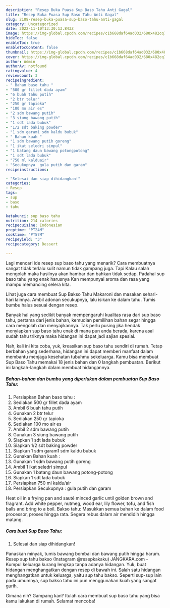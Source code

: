 ```yaml
---
description: "Resep Buka Puasa Sup Baso Tahu Anti Gagal"
title: "Resep Buka Puasa Sup Baso Tahu Anti Gagal"
slug: 2108-resep-buka-puasa-sup-baso-tahu-anti-gagal
category: Uncategorized
date: 2022-11-10T13:30:13.843Z
image: https://img-global.cpcdn.com/recipes/c1b668daf64ad032/680x482cq70/sup-baso-tahu-foto-resep-utama.jpg
hideToc: false
enableToc: true
enableTocContent: false
thumbnail: https://img-global.cpcdn.com/recipes/c1b668daf64ad032/680x482cq70/sup-baso-tahu-foto-resep-utama.jpg
cover: https://img-global.cpcdn.com/recipes/c1b668daf64ad032/680x482cq70/sup-baso-tahu-foto-resep-utama.jpg
author: Admin
authorAv: notfound
ratingvalue: 4
reviewcount: 3
recipeingredient:
- " Bahan baso tahu "
- "500 gr fillet dada ayam"
- "6 buah tahu putih"
- "2 btr telur"
- "250 gr tapioka"
- "100 mo air es"
- "2 sdm bawang putih"
- "3 siung bawang putih"
- "1 sdt lada bubuk"
- "1/2 sdt baking powder"
- "1 sdm garam1 sdm kaldu bubuk"
- " Bahan kuah "
- "1 sdm bawang putih goreng"
- "1 ikat seledri simpul"
- "1 batang daun bawang potongpotong"
- "1 sdt lada bubuk"
- "750 ml kalduair"
- "Secukupnya  gula putih dan garam"
recipeinstructions:

- "Selesai dan siap dihidangkan!"
categories:
- Resep
tags:
- sup
- baso
- tahu

katakunci: sup baso tahu 
nutrition: 214 calories
recipecuisine: Indonesian
preptime: "PT24M"
cooktime: "PT57M"
recipeyield: "3"
recipecategory: Dessert

---
```



Lagi mencari ide resep sup baso tahu yang menarik? Cara membuatnya sangat tidak terlalu sulit namun tidak gampang juga. Tapi Kalau salah mengolah maka hasilnya akan hambar dan bahkan tidak sedap. Padahal sup baso tahu yang enak harusnya Kan mempunyai aroma dan rasa yang mampu memancing selera kita.


Lihat juga cara membuat Sup Bakso Tahu Makaroni dan masakan sehari-hari lainnya. Ambil adonan secukupnya, lalu isikan ke dalam tahu. Tumis bumbu halus sesuai dengan resep.

Banyak hal yang sedikit banyak mempengaruhi kualitas rasa dari sup baso tahu, pertama dari jenis bahan, kemudian pemilihan bahan segar hingga cara mengolah dan menyajikannya. Tak perlu pusing jika hendak menyiapkan sup baso tahu enak di mana pun anda berada, karena asal sudah tahu triknya maka hidangan ini dapat jadi sajian spesial.


Nah, kali ini kita coba, yuk, kreasikan sup baso tahu sendiri di rumah. Tetap berbahan yang sederhana, hidangan ini dapat memberi manfaat dalam membantu menjaga kesehatan tubuhmu sekeluarga. Kamu bisa membuat Sup Baso Tahu memakai 18 jenis bahan dan 0 langkah pembuatan. Berikut ini langkah-langkah dalam membuat hidangannya.

<!--inarticleads1-->

##### Bahan-bahan dan bumbu yang diperlukan dalam pembuatan Sup Baso Tahu:

1. Persiapkan  Bahan baso tahu :
1. Sediakan 500 gr fillet dada ayam
1. Ambil 6 buah tahu putih
1. Gunakan 2 btr telur
1. Sediakan 250 gr tapioka
1. Sediakan 100 mo air es
1. Ambil 2 sdm bawang putih
1. Gunakan 3 siung bawang putih
1. Siapkan 1 sdt lada bubuk
1. Siapkan 1/2 sdt baking powder
1. Siapkan 1 sdm garam1 sdm kaldu bubuk
1. Gunakan  Bahan kuah :
1. Gunakan 1 sdm bawang putih goreng
1. Ambil 1 ikat seledri simpul
1. Gunakan 1 batang daun bawang potong-potong
1. Siapkan 1 sdt lada bubuk
1. Persiapkan 750 ml kaldu/air
1. Persiapkan Secukupnya : gula putih dan garam


Heat oil in a frying pan and sauté minced garlic until golden brown and fragrant. Add white pepper, nutmeg, wood ear, lily flower, tofu, and fish balls and bring to a boil. Bakso tahu: Masukkan semua bahan ke dalam food processor, proses hingga rata. Segera rebus dalam air mendidih hingga matang. 

<!--inarticleads2-->

##### Cara buat Sup Baso Tahu:


1. Selesai dan siap dihidangkan!

Panaskan minyak, tumis bawang bombai dan bawang putih hingga harum. Resep sup tahu bakso (Instagram @resepkakaku) JANGKARA.com - Kumpul keluarga kurang lengkap tanpa adanya hidangan. Yuk, buat hidangan menghangatkan dengan resep di bawah ini. Salah satu hidangan menghangatkan untuk keluarga, yaitu sup tahu bakso. Seperti sup-sup lain pada umumnya, sup bakso tahu ini pun menggunakan kuah yang sangat gurih. 

Gimana nih? Gampang kan? Itulah cara membuat sup baso tahu yang bisa kamu lakukan di rumah. Selamat mencoba!

